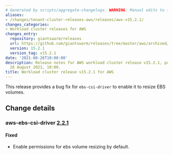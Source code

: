 ```yaml
---
# Generated by scripts/aggregate-changelogs. WARNING: Manual edits to this files will be overwritten.
aliases:
- /changes/tenant-cluster-releases-aws/releases/aws-v15.2.1/
changes_categories:
- Workload cluster releases for AWS
changes_entry:
  repository: giantswarm/releases
  url: https://github.com/giantswarm/releases/tree/master/aws/archived/v15.2.1
  version: 15.2.1
  version_tag: v15.2.1
date: '2021-08-26T10:00:00'
description: Release notes for AWS workload cluster release v15.2.1, published on
  26 August 2021, 10:00.
title: Workload cluster release v15.2.1 for AWS
---
```


This release provides a bug fix for `ebs-csi-driver` to enable it to resize EBS volumes.

## Change details

### aws-ebs-csi-driver [2.2.1](https://github.com/giantswarm/aws-ebs-csi-driver-app/releases/tag/v2.2.1)

#### Fixed
- Enable permissions for ebs volume resizing by default.
